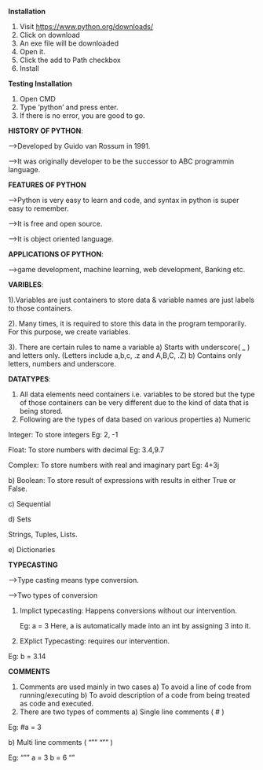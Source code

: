 **Installation**

 1) Visit https://www.python.org/downloads/
 2) Click on download
 3) An exe file will be downloaded
 4) Open it.
 5) Click the add to Path checkbox
 6) Install
    
**Testing Installation**
 1) Open CMD
 2) Type ‘python’ and press enter.
 3) If there is no error, you are good to go.

**HISTORY OF PYTHON**:

-->Developed by Guido van Rossum in 1991.

-->It was originally developer to be the successor to ABC programmin language.

**FEATURES OF PYTHON**

-->Python is very easy to learn and code, and syntax in python is super easy to remember.

-->It is free and open source.

-->It is object oriented language.

**APPLICATIONS OF PYTHON**:

-->game development, machine learning, web development, Banking etc.

**VARIBLES**:

1).Variables are just containers to store data & variable names are just labels to
   those containers.

2). Many times, it is required to store this data in the program temporarily. For this
    purpose, we create variables.

3). There are certain rules to name a variable 
      a) Starts with underscore( _ ) and letters only. (Letters include a,b,c, .z and
         A,B,C, .Z)
      b) Contains only letters, numbers and underscore.

**DATATYPES**:

 1) All data elements need containers i.e. variables to be stored but the type of
 those containers can be very different due to the kind of data that is being
 stored.
 2) Following are the types of data based on various properties 
a) Numeric

 Integer: To store integers Eg: 2, -1
 
 Float: To store numbers with decimal Eg: 3.4,9.7
 
 Complex: To store numbers with real and imaginary part Eg: 4+3j
 
 b) Boolean: To store result of expressions with results in either True or False.
 
 c) Sequential
 
 d) Sets
 
 Strings,
 Tuples,
 Lists.
 
 e) Dictionaries

**TYPECASTING**

-->Type casting means type conversion.

-->Two types of conversion
1) Implict typecasting: Happens conversions without our intervention.

   Eg: a = 3 Here, a is automatically made into an int by assigning 3
   into it.
   
2) EXplict Typecasting:  requires our intervention.
   
 Eg: b = 3.14
 
 **COMMENTS**
 
 1) Comments are used mainly in two cases 
     a) To avoid a line of code from running/executing
     b) To avoid description of a code from being treated as code and
       executed.
 2) There are two types of comments 
a) Single line comments ( # )
 
 Eg: #a = 3
 
 b) Multi line comments ( “”” “”” )
 
 Eg: “”” a = 3
 b = 6 “”
